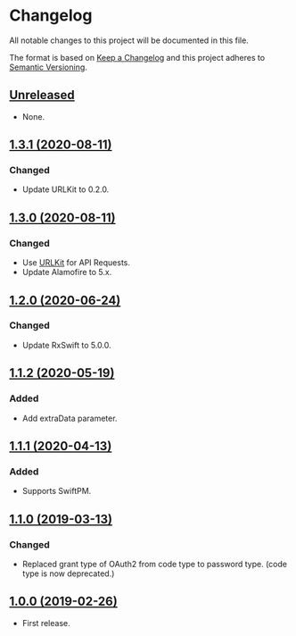 # Changelog

All notable changes to this project will be documented in this file.

The format is based on [Keep a Changelog](http://keepachangelog.com/en/1.0.0/)
and this project adheres to [Semantic Versioning](http://semver.org/spec/v2.0.0.html).

## [Unreleased]

* None.

## [1.3.1 (2020-08-11)]

### Changed

* Update URLKit to 0.2.0.

## [1.3.0 (2020-08-11)]

### Changed

* Use [URLKit](https://github.com/ridi/URLKit.swift) for API Requests.
* Update Alamofire to 5.x.

## [1.2.0 (2020-06-24)]

### Changed

* Update RxSwift to 5.0.0.

## [1.1.2 (2020-05-19)]

### Added

* Add extraData parameter.

## [1.1.1 (2020-04-13)]

### Added

* Supports SwiftPM.

## [1.1.0 (2019-03-13)]

### Changed

* Replaced grant type of OAuth2 from code type to password type. (code type is now deprecated.)

## [1.0.0 (2019-02-26)]

* First release.

[Unreleased]: https://github.com/ridi/cocoa-oauth2/compare/1.3.1...HEAD
[1.3.1 (2020-08-11)]: https://github.com/ridi/cocoa-oauth2/compare/1.3.0...1.3.1
[1.3.0 (2020-08-11)]: https://github.com/ridi/cocoa-oauth2/compare/1.2.0...1.3.0
[1.2.0 (2020-06-24)]: https://github.com/ridi/cocoa-oauth2/compare/1.1.2...1.2.0
[1.1.2 (2020-05-19)]: https://github.com/ridi/cocoa-oauth2/compare/1.1.1...1.1.2
[1.1.1 (2020-04-13)]: https://github.com/ridi/cocoa-oauth2/compare/1.1.0...1.1.1
[1.1.0 (2019-03-13)]: https://github.com/ridi/cocoa-oauth2/compare/1.0.0...1.1.0
[1.0.0 (2019-02-26)]: https://github.com/ridi/cocoa-oauth2/compare/6a038b7...1.0.0
